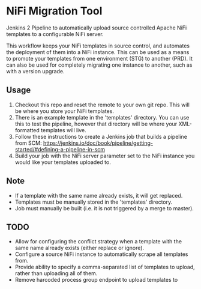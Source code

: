 # NiFi Migration Tool
Jenkins 2 Pipeline to automatically upload source controlled Apache NiFi templates to a configurable NiFi server.

This workflow keeps your NiFi templates in source control, and automates the deployment of them into a NiFi instance. This can be used as a means to promote your templates from one environment (STG) to another (PRD). It can also be used for completely migrating one instance to another, such as with a version upgrade.

## Usage
1) Checkout this repo and reset the remote to your own git repo. This will be where you store your NiFi templates.
2) There is an example template in the 'templates' directory. You can use this to test the pipeline, however that directory will be where your XML-formatted templates will live.
3) Follow these instructions to create a Jenkins job that builds a pipeline from SCM: https://jenkins.io/doc/book/pipeline/getting-started/#defining-a-pipeline-in-scm
4) Build your job with the NiFi server parameter set to the NiFi instance you would like your templates uploaded to.

## Note
- If a template with the same name already exists, it will get replaced.
- Templates must be manually stored in the 'templates' directory.
- Job must manually be built (i.e. it is not triggered by a merge to master).

## TODO
- Allow for configuring the conflict strategy when a template with the same name already exists (either replace or ignore).
- Configure a source NiFi instance to automatically scrape all templates from.
- Provide ability to specify a comma-separated list of templates to upload, rather than uploading all of them.
- Remove harcoded process group endpoint to upload templates to